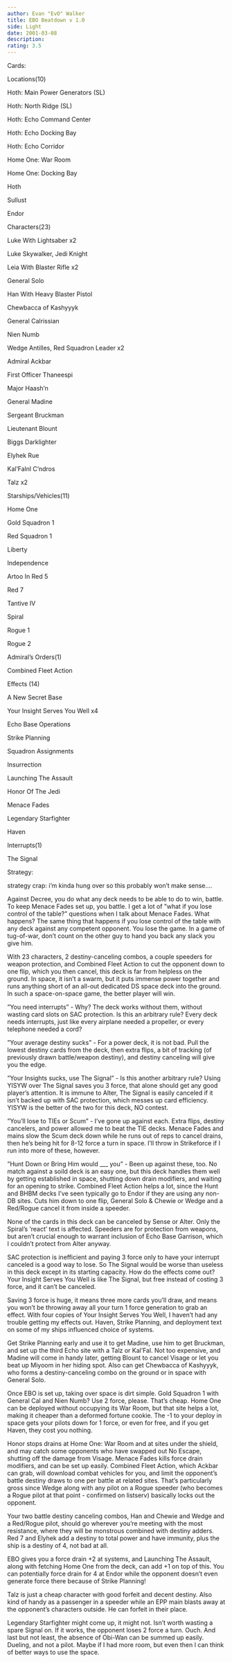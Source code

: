```yaml
---
author: Evan "EvO" Walker
title: EBO Beatdown v 1.0
side: Light
date: 2001-03-08
description: 
rating: 3.5
---
```

Cards: 

Locations(10)
Hoth: Main Power Generators (SL)
Hoth: North Ridge (SL)
Hoth: Echo Command Center
Hoth: Echo Docking Bay
Hoth: Echo Corridor
Home One: War Room
Home One: Docking Bay
Hoth
Sullust
Endor

Characters(23)
Luke With Lightsaber x2
Luke Skywalker, Jedi Knight
Leia With Blaster Rifle x2
General Solo
Han With Heavy Blaster Pistol
Chewbacca of Kashyyyk
General Calrissian
Nien Numb
Wedge Antilles, Red Squadron Leader x2
Admiral Ackbar
First Officer Thaneespi
Major Haash&#8217;n
General Madine
Sergeant Bruckman
Lieutenant Blount
Biggs Darklighter
Elyhek Rue
Kal&#8217;Falnl C&#8217;ndros
Talz x2

Starships/Vehicles(11)
Home One
Gold Squadron 1
Red Squadron 1
Liberty
Independence
Artoo In Red 5
Red 7
Tantive IV
Spiral
Rogue 1
Rogue 2

Admiral&#8217;s Orders(1)
Combined Fleet Action

Effects (14)
A New Secret Base
Your Insight Serves You Well x4
Echo Base Operations
Strike Planning
Squadron Assignments
Insurrection
Launching The Assault
Honor Of The Jedi
Menace Fades
Legendary Starfighter
Haven

Interrupts(1)
The Signal 

Strategy: 

strategy crap: i’m kinda hung over so this probably won’t make sense....

Against Decree, you do what any deck needs to be able to do to win, battle. To keep Menace Fades set up, you battle. I get a lot of &#8221;what if you lose control of the table?&#8221; questions when I talk about Menace Fades. What happens? The same thing that happens if you lose control of the table with any deck against any competent opponent. You lose the game. In a game of tug-of-war, don&#8217;t count on the other guy to hand you back any slack you give him.

With 23 characters, 2 destiny-canceling combos, a couple speeders for weapon protection, and Combined Fleet Action to cut the opponent down to one flip, which you then cancel, this deck is far from helpless on the ground. In space, it isn&#8217;t a swarm, but it puts immense power together and runs anything short of an all-out dedicated DS space deck into the ground. In such a space-on-space game, the better player will win.

&#8221;You need interrupts&#8221; - Why? The deck works without them, without wasting card slots on SAC protection. Is this an arbitrary rule? Every deck needs interrupts, just like every airplane needed a propeller, or every telephone needed a cord?

&#8221;Your average destiny sucks&#8221; - For a power deck, it is not bad. Pull the lowest destiny cards from the deck, then extra flips, a bit of tracking (of previously drawn battle/weapon destiny), and destiny canceling will give you the edge.

&#8221;Your Insights sucks, use The Signal&#8221; - Is this another arbitrary rule? Using YISYW over The Signal saves you 3 force, that alone should get any good player&#8217;s attention. It is immune to Alter, The Signal is easily canceled if it isn&#8217;t backed up with SAC protection, which messes up card efficiency. YISYW is the better of the two for this deck, NO contest.

&#8221;You&#8217;ll lose to TIEs or Scum&#8221; - I&#8217;ve gone up against each. Extra flips, destiny cancelers, and power allowed me to beat the TIE decks. Menace Fades and mains slow the Scum deck down while he runs out of reps to cancel drains, then he&#8217;s being hit for 8-12 force a turn in space. I&#8217;ll throw in Strikeforce if I run into more of these, however.

&#8221;Hunt Down or Bring Him would ___ you&#8221; - Been up against these, too. No match against a soild deck is an easy one, but this deck handles them well by getting established in space, shutting down drain modifiers, and waiting for an opening to strike. Combined Fleet Action helps a lot, since the Hunt and BHBM decks I&#8217;ve seen typically go to Endor if they are using any non-DB sites. Cuts him down to one flip, General Solo & Chewie or Wedge and a Red/Rogue cancel it from inside a speeder.

None of the cards in this deck can be canceled by Sense or Alter. Only the Spiral&#8217;s &#8217;react&#8217; text is affected. Speeders are for protection from weapons, but aren&#8217;t crucial enough to warrant inclusion of Echo Base Garrison, which I couldn&#8217;t protect from Alter anyway.

SAC protection is inefficient and paying 3 force only to have your interrupt canceled is a good way to lose. So The Signal would be worse than useless in this deck except in its starting capacity. How do the effects come out? Your Insight Serves You Well is like The Signal, but free instead of costing 3 force, and it can&#8217;t be canceled.

Saving 3 force is huge, it means three more cards you&#8217;ll draw, and means you won&#8217;t be throwing away all your turn 1 force generation to grab an effect. With four copies of Your Insight Serves You Well, I haven&#8217;t had any trouble getting my effects out. Haven, Strike Planning, and deployment text on some of my ships influenced choice of systems.

Get Strike Planning early and use it to get Madine, use him to get Bruckman, and set up the third Echo site with a Talz or Kal&#8217;Fal. Not too expensive, and Madine will come in handy later, getting Blount to cancel Visage or let you beat up Miyoom in her hiding spot. Also can get Chewbacca of Kashyyyk, who forms a destiny-canceling combo on the ground or in space with General Solo.

Once EBO is set up, taking over space is dirt simple. Gold Squadron 1 with General Cal and Nien Numb? Use 2 force, please. That&#8217;s cheap. Home One can be deployed without occupying its War Room, but that site helps a lot, making it cheaper than a deformed fortune cookie. The -1 to your deploy in space gets your pilots down for 1 force, or even for free, and if you get Haven, they cost you nothing.

Honor stops drains at Home One: War Room and at sites under the shield, and may catch some opponents who have swapped out No Escape, shutting off the damage from Visage. Menace Fades kills force drain modifiers, and can be set up easily. Combined Fleet Action, which Ackbar can grab, will download combat vehicles for you, and limit the opponent&#8217;s battle destiny draws to one per battle at related sites. That&#8217;s particularly gross since Wedge along with any pilot on a Rogue speeder (who becomes a Rogue pilot at that point - confirmed on listserv) basically locks out the opponent.

Your two battle destiny canceling combos, Han and Chewie and Wedge and a Red/Rogue pilot, should go wherever you&#8217;re meeting with the most resistance, where they will be monstrous combined with destiny adders. Red 7 and Elyhek add a destiny to total power and have immunity, plus the ship is a destiny of 4, not bad at all.

EBO gives you a force drain +2 at systems, and Launching The Assault, along with fetching Home One from the deck, can add +1 on top of this. You can potentially force drain for 4 at Endor while the opponent doesn&#8217;t even generate force there because of Strike Planning!

Talz is just a cheap character with good forfeit and decent destiny. Also kind of handy as a passenger in a speeder while an EPP main blasts away at the opponent&#8217;s characters outside. He can forfeit in their place.

Legendary Starfighter might come up, it might not. Isn&#8217;t worth wasting a spare Signal on. If it works, the opponent loses 2 force a turn. Ouch. And last but not least, the absence of Obi-Wan can be summed up easily. Dueling, and not a pilot. Maybe if I had more room, but even then I can think of better ways to use the space.

